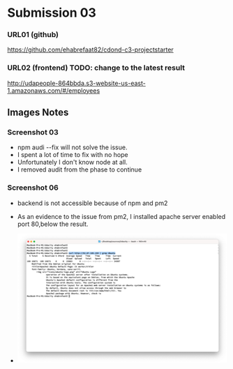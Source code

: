 # Submission 03

### URL01 (github)
https://github.com/ehabrefaat82/cdond-c3-projectstarter
### URL02 (frontend) TODO: change to the latest result
http://udapeople-864bbda.s3-website-us-east-1.amazonaws.com/#/employees 




## Images Notes
### Screenshot 03
* npm audi --fix will not solve the issue.
* I spent a lot of time to fix with no hope
* Unfortunately I don't know node at all.
* I removed audit from the phase to continue

### Screenshot 06
* backend is not accessible because of npm and pm2

* As an evidence to the issue from pm2, I installed apache server enabled port 80,below the result.
* ![](section03/SCREENSHOT06_n.png)



